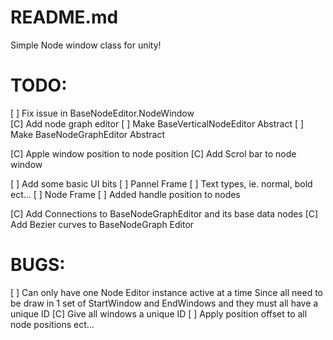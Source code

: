 ﻿# README.md
Simple Node window class for unity!

# TODO:
[ ] Fix issue in BaseNodeEditor.NodeWindow  
[C] Add node graph editor
[ ] Make BaseVerticalNodeEditor Abstract
[ ] Make BaseNodeGraphEditor Abstract

[C] Apple window position to node position 
[C] Add Scrol bar to node window

[ ] Add some basic UI bits
	[ ] Pannel Frame
	[ ] Text types, ie. normal, bold ect...
	[ ] Node Frame
[ ] Added handle position to nodes

[C] Add Connections to BaseNodeGraphEditor and its base data nodes
[C] Add Bezier curves to BaseNodeGraph Editor

# BUGS:
[ ] Can only have one Node Editor instance active at a time
	Since all need to be draw in 1 set of StartWindow and EndWindows
	and they must all have a unique ID
	[C] Give all windows a unique ID
	[ ] Apply position offset to all node positions ect...